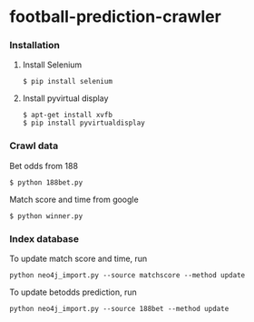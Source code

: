 # football-prediction-crawler

###  Installation

1. Install Selenium
    ```
    $ pip install selenium
    ```

2. Install pyvirtual display

    ```
    $ apt-get install xvfb
    $ pip install pyvirtualdisplay

    ```

### Crawl data

Bet odds from 188

    $ python 188bet.py

Match score and time from google

    $ python winner.py

    
### Index database

To update match score and time, run

    python neo4j_import.py --source matchscore --method update
    
To update betodds prediction, run

    python neo4j_import.py --source 188bet --method update

